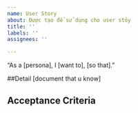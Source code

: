 ```yaml
---
name: User Story
about: Được tạo để sử dụng cho user stỏy
title: ''
labels: ''
assignees: ''

---
```


“As a [persona], I [want to], [so that].”

##Detail 
[document that u know]

## Acceptance Criteria
